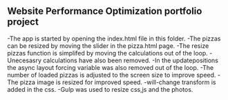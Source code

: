 ## Website Performance Optimization portfolio project

-The app is started by opening the index.html file in this folder.
-The pizzas can be resized by moving the slider in the pizza.html page.
-The resize pizzas function is simplifed by moving the calculations out of the loop.
-Unecesasry calculations have also been removed.
-In the updatepositions the async layout forcing variable was also removed out of the loop.
-The number of loaded pizzas is adjusted to the screen size to improve speed.
-The pizza image is resized for improved speed.
-will-change transform is added in the css.
-Gulp was used to resize css,js and the photos.